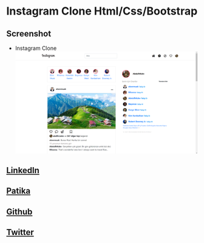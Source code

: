 
# Instagram Clone Html/Css/Bootstrap

## Screenshot

- Instagram Clone 
![Uygulama Ekran Görüntüsü](img/insta-foto1.png)

## [Linkedln](https://www.linkedin.com/in/abdullahkskn/)
## [Patika](https://app.patika.dev/abdubey)
## [Github](https://github.com/AbdllhKskn)
## [Twitter](https://twitter.com/sadeceabdu)
